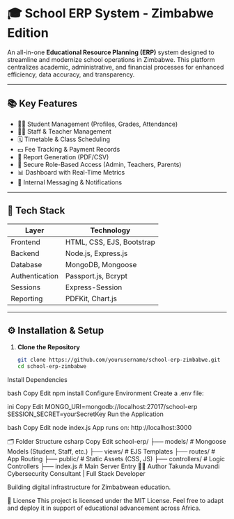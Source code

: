 # 🎓 School ERP System - Zimbabwe Edition

An all-in-one **Educational Resource Planning (ERP)** system designed to streamline and modernize school operations in Zimbabwe. This platform centralizes academic, administrative, and financial processes for enhanced efficiency, data accuracy, and transparency.

---

## 📚 Key Features

- 🧑‍🎓 Student Management (Profiles, Grades, Attendance)
- 🧑‍🏫 Staff & Teacher Management
- 🗓 Timetable & Class Scheduling
- 💵 Fee Tracking & Payment Records
- 📑 Report Generation (PDF/CSV)
- 🔐 Secure Role-Based Access (Admin, Teachers, Parents)
- 📊 Dashboard with Real-Time Metrics
- 📨 Internal Messaging & Notifications

---

## 🧱 Tech Stack

| Layer        | Technology            |
|--------------|------------------------|
| Frontend     | HTML, CSS, EJS, Bootstrap |
| Backend      | Node.js, Express.js     |
| Database     | MongoDB, Mongoose       |
| Authentication | Passport.js, Bcrypt     |
| Sessions     | Express-Session          |
| Reporting    | PDFKit, Chart.js         |

---

## ⚙️ Installation & Setup

1. **Clone the Repository**
   ```bash
   git clone https://github.com/yourusername/school-erp-zimbabwe.git
   cd school-erp-zimbabwe
Install Dependencies

bash
Copy
Edit
npm install
Configure Environment Create a .env file:

ini
Copy
Edit
MONGO_URI=mongodb://localhost:27017/school-erp
SESSION_SECRET=yourSecretKey
Run the Application

bash
Copy
Edit
node index.js
App runs on: http://localhost:3000

🗂 Folder Structure
csharp
Copy
Edit
school-erp/
├── models/            # Mongoose Models (Student, Staff, etc.)
├── views/             # EJS Templates
├── routes/            # App Routing
├── public/            # Static Assets (CSS, JS)
├── controllers/       # Logic Controllers
├── index.js           # Main Server Entry
🧑‍💼 Author
Takunda Muvandi
Cybersecurity Consultant | Full Stack Developer

Building digital infrastructure for Zimbabwean education.

📄 License
This project is licensed under the MIT License.
Feel free to adapt and deploy it in support of educational advancement across Africa.
